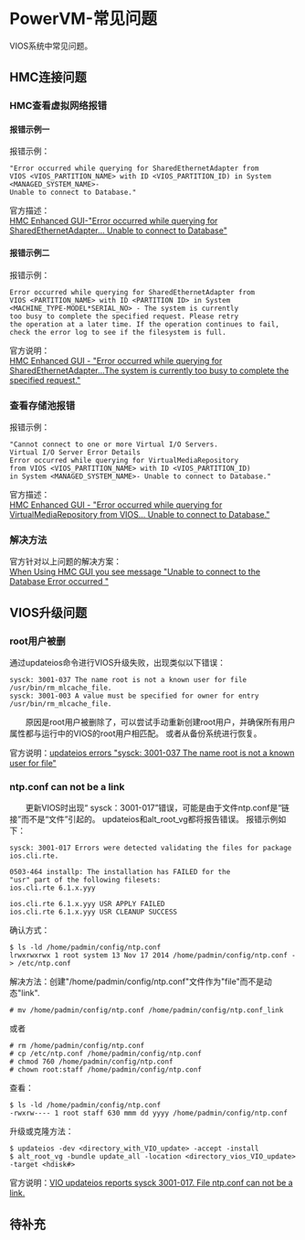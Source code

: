 # PowerVM-常见问题
VIOS系统中常见问题。
## HMC连接问题
### HMC查看虚拟网络报错
#### 报错示例一
报错示例：
```
"Error occurred while querying for SharedEthernetAdapter from 
VIOS <VIOS_PARTITION_NAME> with ID <VIOS_PARTITION_ID) in System <MANAGED_SYSTEM_NAME>- 
Unable to connect to Database."
```
官方描述：      
[HMC Enhanced GUI-"Error occurred while querying for SharedEthernetAdapter... Unable to connect to Database"](https://www.ibm.com/support/pages/node/961332?mhsrc=ibmsearch_a&mhq=error%20occurred%20while%20querying%20for%20sharedethernetadapter%20from%20vios)

#### 报错示例二
报错示例：
```
Error occurred while querying for SharedEthernetAdapter from 
VIOS <PARTITION_NAME> with ID <PARTITION ID> in System 
<MACHINE_TYPE-MODEL*SERIAL_NO> - The system is currently 
too busy to complete the specified request. Please retry 
the operation at a later time. If the operation continues to fail, 
check the error log to see if the filesystem is full.
```
官方说明：    
[HMC Enhanced GUI - "Error occurred while querying for SharedEthernetAdapter...The system is currently too busy to complete the specified request."](https://www.ibm.com/support/pages/node/1073894?mhsrc=ibmsearch_a&mhq=error%20occurred%20while%20querying%20for%20sharedethernetadapter%20from%20vios)

### 查看存储池报错
报错示例：
```
"Cannot connect to one or more Virtual I/O Servers.
Virtual I/O Server Error Details
Error occurred while querying for VirtualMediaRepository 
from VIOS <VIOS_PARTITION_NAME> with ID <VIOS_PARTITION_ID) 
in System <MANAGED_SYSTEM_NAME>- Unable to connect to Database."
```
官方描述：   
[HMC Enhanced GUI - "Error occurred while querying for VirtualMediaRepository from VIOS... Unable to connect to Database."](https://www.ibm.com/support/pages/node/1077855?mhsrc=ibmsearch_a&mhq=error%20occurred%20while%20querying%20for%20sharedethernetadapter%20from%20vios)

### 解决方法
官方针对以上问题的解决方案：        
[When Using HMC GUI you see message "Unable to connect to the Database Error occurred "](https://www.ibm.com/support/pages/when-using-hmc-gui-you-see-message-unable-connect-database-error-occurred)

## VIOS升级问题
### root用户被删
通过updateios命令进行VIOS升级失败，出现类似以下错误： 
```
sysck: 3001-037 The name root is not a known user for file /usr/bin/rm_mlcache_file.
sysck: 3001-003 A value must be specified for owner for entry /usr/bin/rm_mlcache_file.
```
&#8195;&#8195;原因是root用户被删除了，可以尝试手动重新创建root用户，并确保所有用户属性都与运行中的VIOS的root用户相匹配。 或者从备份系统进行恢复。

官方说明：[updateios errors "sysck: 3001-037 The name root is not a known user for file"](https://www.ibm.com/support/pages/node/742815?mhsrc=ibmsearch_a&mhq=sysck%3A3001-038%203001-017)

### ntp.conf can not be a link
&#8195;&#8195;更新VIOS时出现“ sysck：3001-017”错误，可能是由于文件ntp.conf是“链接”而不是“文件”引起的。 updateios和alt_root_vg都将报告错误。 报错示例如下：
```
sysck: 3001-017 Errors were detected validating the files for package ios.cli.rte.

0503-464 installp: The installation has FAILED for the
"usr" part of the following filesets:
ios.cli.rte 6.1.x.yyy

ios.cli.rte 6.1.x.yyy USR APPLY FAILED
ios.cli.rte 6.1.x.yyy USR CLEANUP SUCCESS
```
确认方式：
```
$ ls -ld /home/padmin/config/ntp.conf
lrwxrwxrwx 1 root system 13 Nov 17 2014 /home/padmin/config/ntp.conf -> /etc/ntp.conf
```
解决方法：创建"/home/padmin/config/ntp.conf"文件作为"file"而不是动态"link".
```
# mv /home/padmin/config/ntp.conf /home/padmin/config/ntp.conf_link
```
或者
```
# rm /home/padmin/config/ntp.conf
# cp /etc/ntp.conf /home/padmin/config/ntp.conf
# chmod 760 /home/padmin/config/ntp.conf
# chown root:staff /home/padmin/config/ntp.conf
```
查看：
```
$ ls -ld /home/padmin/config/ntp.conf
-rwxrw---- 1 root staff 630 mmm dd yyyy /home/padmin/config/ntp.conf
```
升级或克隆方法：
```
$ updateios -dev <directory_with_VIO_update> -accept -install
$ alt_root_vg -bundle update_all -location <directory_vios_VIO_update> -target <hdisk#>
```
官方说明：[VIO updateios reports sysck 3001-017. File ntp.conf can not be a link.](https://www.ibm.com/support/pages/node/646359?mhsrc=ibmsearch_a&mhq=sysck%3A3001-038%203001-003)

## 待补充
